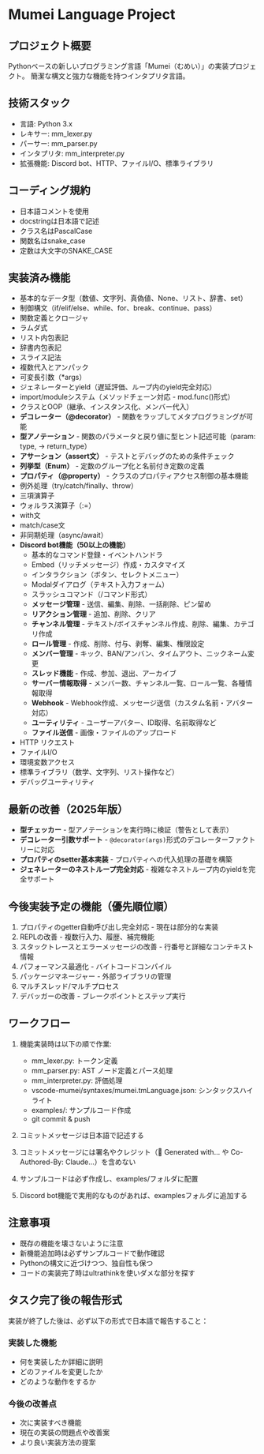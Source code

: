 # Mumei Language Project

## プロジェクト概要
Pythonベースの新しいプログラミング言語「Mumei（むめい）」の実装プロジェクト。
簡潔な構文と強力な機能を持つインタプリタ言語。

## 技術スタック
- 言語: Python 3.x
- レキサー: mm_lexer.py
- パーサー: mm_parser.py
- インタプリタ: mm_interpreter.py
- 拡張機能: Discord bot、HTTP、ファイルI/O、標準ライブラリ

## コーディング規約
- 日本語コメントを使用
- docstringは日本語で記述
- クラス名はPascalCase
- 関数名はsnake_case
- 定数は大文字のSNAKE_CASE

## 実装済み機能
- 基本的なデータ型（数値、文字列、真偽値、None、リスト、辞書、set）
- 制御構文（if/elif/else、while、for、break、continue、pass）
- 関数定義とクロージャ
- ラムダ式
- リスト内包表記
- 辞書内包表記
- スライス記法
- 複数代入とアンパック
- 可変長引数（*args）
- ジェネレーターとyield（遅延評価、ループ内のyield完全対応）
- import/moduleシステム（メソッドチェーン対応 - mod.func()形式）
- クラスとOOP（継承、インスタンス化、メンバー代入）
- **デコレーター（@decorator）** - 関数をラップしてメタプログラミングが可能
- **型アノテーション** - 関数のパラメータと戻り値に型ヒント記述可能（param: type, -> return_type）
- **アサーション（assert文）** - テストとデバッグのための条件チェック
- **列挙型（Enum）** - 定数のグループ化と名前付き定数の定義
- **プロパティ（@property）** - クラスのプロパティアクセス制御の基本機能
- 例外処理（try/catch/finally、throw）
- 三項演算子
- ウォルラス演算子（:=）
- with文
- match/case文
- 非同期処理（async/await）
- **Discord bot機能（50以上の機能）**
  - 基本的なコマンド登録・イベントハンドラ
  - Embed（リッチメッセージ）作成・カスタマイズ
  - インタラクション（ボタン、セレクトメニュー）
  - Modalダイアログ（テキスト入力フォーム）
  - スラッシュコマンド（/コマンド形式）
  - **メッセージ管理** - 送信、編集、削除、一括削除、ピン留め
  - **リアクション管理** - 追加、削除、クリア
  - **チャンネル管理** - テキスト/ボイスチャンネル作成、削除、編集、カテゴリ作成
  - **ロール管理** - 作成、削除、付与、剥奪、編集、権限設定
  - **メンバー管理** - キック、BAN/アンバン、タイムアウト、ニックネーム変更
  - **スレッド機能** - 作成、参加、退出、アーカイブ
  - **サーバー情報取得** - メンバー数、チャンネル一覧、ロール一覧、各種情報取得
  - **Webhook** - Webhook作成、メッセージ送信（カスタム名前・アバター対応）
  - **ユーティリティ** - ユーザーアバター、ID取得、名前取得など
  - **ファイル送信** - 画像・ファイルのアップロード
- HTTP リクエスト
- ファイルI/O
- 環境変数アクセス
- 標準ライブラリ（数学、文字列、リスト操作など）
- デバッグユーティリティ


## 最新の改善（2025年版）
- **型チェッカー** - 型アノテーションを実行時に検証（警告として表示）
- **デコレーター引数サポート** - `@decorator(args)`形式のデコレーターファクトリーに対応
- **プロパティのsetter基本実装** - プロパティへの代入処理の基礎を構築
- **ジェネレーターのネストループ完全対応** - 複雑なネストループ内のyieldを完全サポート

## 今後実装予定の機能（優先順位順）
1. プロパティのgetter自動呼び出し完全対応 - 現在は部分的な実装
2. REPLの改善 - 複数行入力、履歴、補完機能
3. スタックトレースとエラーメッセージの改善 - 行番号と詳細なコンテキスト情報
4. パフォーマンス最適化 - バイトコードコンパイル
5. パッケージマネージャー - 外部ライブラリの管理
6. マルチスレッド/マルチプロセス
7. デバッガーの改善 - ブレークポイントとステップ実行

## ワークフロー
1. 機能実装時は以下の順で作業:
   - mm_lexer.py: トークン定義
   - mm_parser.py: AST ノード定義とパース処理
   - mm_interpreter.py: 評価処理
   - vscode-mumei/syntaxes/mumei.tmLanguage.json: シンタックスハイライト
   - examples/: サンプルコード作成
   - git commit & push

2. コミットメッセージは日本語で記述する
3. コミットメッセージには署名やクレジット（🤖 Generated with... や Co-Authored-By: Claude...）を含めない
4. サンプルコードは必ず作成し、examples/フォルダに配置
5. Discord bot機能で実用的なものがあれば、examplesフォルダに追加する

## 注意事項
- 既存の機能を壊さないように注意
- 新機能追加時は必ずサンプルコードで動作確認
- Pythonの構文に近づけつつ、独自性も保つ
- コードの実装完了時はultrathinkを使いダメな部分を探す
## タスク完了後の報告形式
実装が終了した後は、必ず以下の形式で日本語で報告すること：

### 実装した機能
- 何を実装したか詳細に説明
- どのファイルを変更したか
- どのような動作をするか

### 今後の改善点
- 次に実装すべき機能
- 現在の実装の問題点や改善案
- より良い実装方法の提案
